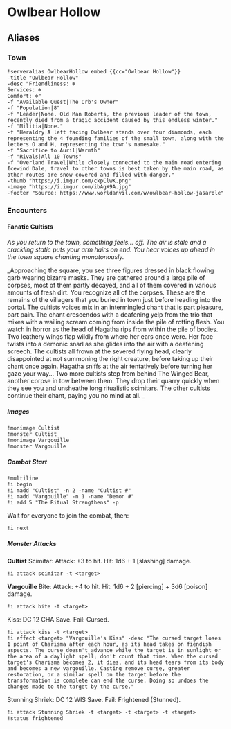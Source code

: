 # Owlbear Hollow
## Aliases
### Town
```
!serveralias OwlbearHollow embed {{cc="Owlbear Hollow"}} 
-title "Owlbear Hollow"
-desc "Friendliness: ❄ 
Services: ❄
Comfort: ❄"
-f "Available Quest|The Orb's Owner"
-f "Population|8"
-f "Leader|None. Old Man Roberts, the previous leader of the town, recently died from a tragic accident caused by this endless winter."
-f "Militia|None."
-f "Heraldry|A left facing Owlbear stands over four diamonds, each representing the 4 founding families of the small town, along with the letters O and H, representing the town's namesake."
-f "Sacrifice to Auril|Warmth"
-f "Rivals|All 10 Towns"
-f "Overland Travel|While closely connected to the main road entering Icewind Dale, travel to other towns is best taken by the main road, as other routes are snow covered and filled with danger."
-thumb "https://i.imgur.com/ckpClwK.png"
-image "https://i.imgur.com/ibAgX9A.jpg"
-footer "Source: https://www.worldanvil.com/w/owlbear-hollow-jasarole"
```

### Encounters
#### Fanatic Cultists
_As you return to the town, something feels... off. The air is stale and a crackling static puts your arm hairs on end. You hear voices up ahead in the town square chanting monotonously._

_Approaching the square, you see three figures dressed in black flowing garb wearing bizarre masks. They are gathered around a large pile of corpses, most of them partly decayed, and all of them covered in various amounts of fresh dirt. You recognize all of the corpses. These are the remains of the villagers that you buried in town just before heading into the portal. The cultists voices mix in an intermingled chant that is part pleasure, part pain. The chant crescendos with a deafening yelp from the trio that mixes with a wailing scream coming from inside the pile of rotting flesh. You watch in horror as the head of Hagatha rips from within the pile of bodies. Two leathery wings flap wildly from where her ears once were. Her face twists into a demonic snarl as she glides into the air with a deafening screech. The cultists all frown at the severed flying head, clearly disappointed at not summoning the right creature, before taking up their chant once again. Hagatha sniffs at the air tentatively before turning her gaze your way... Two more cultists step from behind The Winged Bear, another corpse in tow between them. They drop their quarry quickly when they see you and unsheathe long ritualistic scimitars. The other cultists continue their chant, paying you no mind at all. _

##### Images
```
!monimage Cultist
!monster Cultist
!monimage Vargouille
!monster Vargouille
```

##### Combat Start
```
!multiline
!i begin
!i madd "Cultist" -n 2 -name "Cultist #"
!i madd "Vargouille" -n 1 -name "Demon #"
!i add 5 "The Ritual Strengthens" -p
```
Wait for everyone to join the combat, then:
```
!i next
```

##### Monster Attacks

**Cultist**
Scimitar: Attack: +3 to hit. Hit: 1d6 + 1 [slashing] damage.
```
!i attack scimitar -t <target> 
```

**Vargouille**
Bite: Attack: +4 to hit. Hit: 1d6 + 2 [piercing] + 3d6 [poison] damage.
```
!i attack bite -t <target> 
```

Kiss: DC 12 CHA Save. Fail: Cursed.
```
!i attack kiss -t <target> 
!i effect <target> "Vargouille's Kiss" -desc "The cursed target loses 1 point of Charisma after each hour, as its head takes on fiendish aspects. The curse doesn't advance while the target is in sunlight or the area of a daylight spell; don't count that time. When the cursed target's Charisma becomes 2, it dies, and its head tears from its body and becomes a new vargouille. Casting remove curse, greater restoration, or a similar spell on the target before the transformation is complete can end the curse. Doing so undoes the changes made to the target by the curse."
```

Stunning Shriek: DC 12 WIS Save. Fail: Frightened (Stunned).
```
!i attack Stunning Shriek -t <target> -t <target> -t <target>
!status frightened
```
